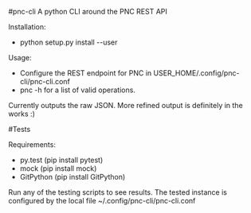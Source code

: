 #pnc-cli
A python CLI around the PNC REST API

Installation:
 * python setup.py install --user
 
Usage:
 * Configure the REST endpoint for PNC in USER_HOME/.config/pnc-cli/pnc-cli.conf
 * pnc -h for a list of valid operations.

Currently outputs the raw JSON. More refined output is definitely in the works :) 

#Tests

Requirements:
 * py.test (pip install pytest)
 * mock (pip install mock)
 * GitPython (pip install GitPython)

Run any of the testing scripts to see results. The tested instance is configured by the local file ~/.config/pnc-cli/pnc-cli.conf 

